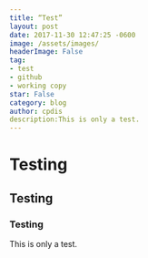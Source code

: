 ```yaml
---
title: “Test”
layout: post
date: 2017-11-30 12:47:25 -0600
image: /assets/images/
headerImage: False
tag:
- test
- github
- working copy
star: False
category: blog
author: cpdis
description:This is only a test.
---
```


# Testing
## Testing
### Testing
This is only a test.

